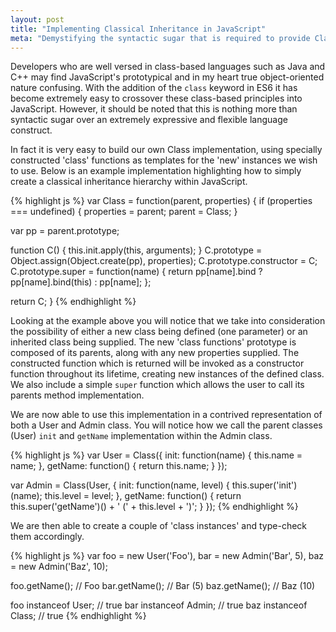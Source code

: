```yaml
---
layout: post
title: "Implementing Classical Inheritance in JavaScript"
meta: "Demystifying the syntactic sugar that is required to provide Classical Inheritance in JavaScript"
---
```


Developers who are well versed in class-based languages such as Java and C++ may find JavaScript's prototypical and in my heart true object-oriented nature confusing.
With the addition of the `class` keyword in ES6 it has become extremely easy to crossover these class-based principles into JavaScript.
However, it should be noted that this is nothing more than syntactic sugar over an extremely expressive and flexible language construct.
<!--more-->
In fact it is very easy to build our own Class implementation, using specially constructed 'class' functions as templates for the 'new' instances we wish to use.
Below is an example implementation highlighting how to simply create a classical inheritance hierarchy within JavaScript.

{% highlight js %}
var Class = function(parent, properties) {
  if (properties === undefined) {
    properties = parent;
    parent = Class;
  }
  
  var pp = parent.prototype;
  
  function C() { this.init.apply(this, arguments); }
  C.prototype = Object.assign(Object.create(pp), properties);
  C.prototype.constructor = C;
  C.prototype.super = function(name) {
    return pp[name].bind ? pp[name].bind(this) : pp[name];
  };
  
  return C;
}
{% endhighlight %}

Looking at the example above you will notice that we take into consideration the possibility of either a new class being defined (one parameter) or an inherited class being supplied.
The new 'class functions' prototype is composed of its parents, along with any new properties supplied.
The constructed function which is returned will be invoked as a constructor function throughout its lifetime, creating new instances of the defined class.
We also include a simple `super` function which allows the user to call its parents method implementation.

We are now able to use this implementation in a contrived representation of both a User and Admin class.
You will notice how we call the parent classes (User) `init` and `getName` implementation within the Admin class.

{% highlight js %}
var User = Class({
  init: function(name) {
    this.name = name;
  },
  getName: function() {
    return this.name;
  }
});

var Admin = Class(User, {
  init: function(name, level) {
    this.super('init')(name);
    this.level = level;
  },
  getName: function() {
    return this.super('getName')() + ' (' + this.level + ')';
  }
});
{% endhighlight %}

We are then able to create a couple of 'class instances' and type-check them accordingly.

{% highlight js %}
var foo = new User('Foo'),
    bar = new Admin('Bar', 5),
    baz = new Admin('Baz', 10);

foo.getName(); // Foo
bar.getName(); // Bar (5)
baz.getName(); // Baz (10)

foo instanceof User; // true
bar instanceof Admin; // true
baz instanceof Class; // true
{% endhighlight %}